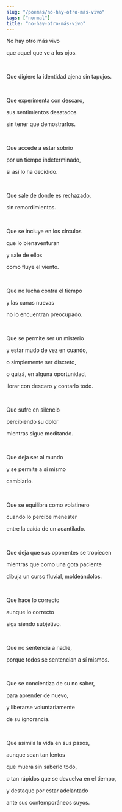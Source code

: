 ```yaml
---
slug: "/poemas/no-hay-otro-mas-vivo"
tags: ["normal"]
title: "no-hay-otro-más-vivo"
---
```

No hay otro más vivo

que aquel que ve a los ojos.

&nbsp;

Que digiere la identidad ajena sin tapujos.

&nbsp;

Que experimenta con descaro,

sus sentimientos desatados

sin tener que demostrarlos.

&nbsp;

Que accede a estar sobrio

por un tiempo indeterminado,

si así lo ha decidido.

&nbsp;

Que sale de donde es rechazado,

sin remordimientos.

&nbsp;

Que se incluye en los círculos

que lo bienaventuran

y sale de ellos

como fluye el viento.

&nbsp;

Que no lucha contra el tiempo

y las canas nuevas

no lo encuentran preocupado.

&nbsp;

Que se permite ser un misterio

y estar mudo de vez en cuando,

o simplemente ser discreto,

o quizá, en alguna oportunidad,

llorar con descaro y contarlo todo.

&nbsp;

Que sufre en silencio

percibiendo su dolor

mientras sigue meditando.

&nbsp;

Que deja ser al mundo

y se permite a sí mismo

cambiarlo.

&nbsp;

Que se equilibra como volatinero

cuando lo percibe menester

entre la caída de un acantilado.

&nbsp;

Que deja que sus oponentes se tropiecen

mientras que como una gota paciente

dibuja un curso fluvial, moldeándolos.

&nbsp;

Que hace lo correcto

aunque lo correcto

siga siendo subjetivo.

&nbsp;

Que no sentencia a nadie,

porque todos se sentencian a sí mismos.

&nbsp;

Que se concientiza de su no saber,

para aprender de nuevo,

y liberarse voluntariamente

de su ignorancia.

&nbsp;

Que asimila la vida en sus pasos,

aunque sean tan lentos

que muera sin saberlo todo,

o tan rápidos que se devuelva en el tiempo,

y destaque por estar adelantado

ante sus contemporáneos suyos.